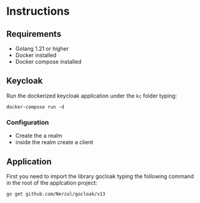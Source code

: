 # Instructions

## Requirements

  * Golang 1.21 or higher
  * Docker installed
  * Docker compose installed

## Keycloak

Run the dockerized keycloak application under the `kc` folder typing:

    docker-compose run -d

### Configuration

  * Create the a realm
  * inside the realm create a client

## Application

First you need to import the library gocloak typing the following command  in the root of the applcation project:

    go get github.com/Nerzal/gocloak/v13

